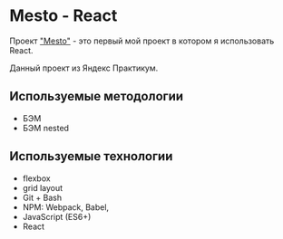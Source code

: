 # Mesto - React

Проект ["Mesto"](https://gerwo.github.io/mesto-react.js/) - это первый мой проект в котором я использовать React. 

Данный проект из Яндекс Практикум.

## Используемые методологии
* БЭМ
* БЭМ nested

## Используемые технологии
* flexbox
* grid layout
* Git + Bash
* NPM: Webpack, Babel,
* JavaScript (ES6+)
* React

